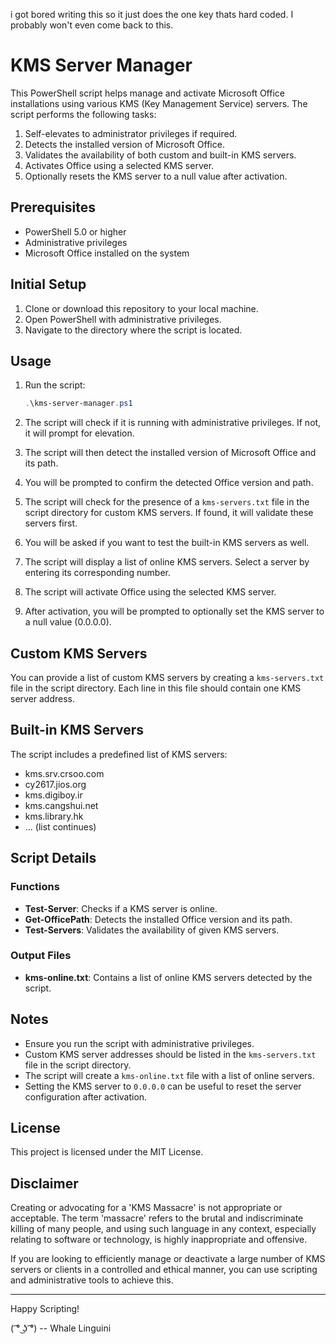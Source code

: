 i got bored writing this so it just does the one key thats hard coded. I probably won't even come back to this. 

# KMS Server Manager

This PowerShell script helps manage and activate Microsoft Office installations using various KMS (Key Management Service) servers. The script performs the following tasks:

1. Self-elevates to administrator privileges if required.
2. Detects the installed version of Microsoft Office.
3. Validates the availability of both custom and built-in KMS servers.
4. Activates Office using a selected KMS server.
5. Optionally resets the KMS server to a null value after activation.

## Prerequisites

- PowerShell 5.0 or higher
- Administrative privileges
- Microsoft Office installed on the system

## Initial Setup

1. Clone or download this repository to your local machine.
2. Open PowerShell with administrative privileges.
3. Navigate to the directory where the script is located.

## Usage

1. Run the script:

    ```powershell
    .\kms-server-manager.ps1
    ```

2. The script will check if it is running with administrative privileges. If not, it will prompt for elevation.
3. The script will then detect the installed version of Microsoft Office and its path.
4. You will be prompted to confirm the detected Office version and path.
5. The script will check for the presence of a `kms-servers.txt` file in the script directory for custom KMS servers. If found, it will validate these servers first.
6. You will be asked if you want to test the built-in KMS servers as well.
7. The script will display a list of online KMS servers. Select a server by entering its corresponding number.
8. The script will activate Office using the selected KMS server.
9. After activation, you will be prompted to optionally set the KMS server to a null value (0.0.0.0).

## Custom KMS Servers

You can provide a list of custom KMS servers by creating a `kms-servers.txt` file in the script directory. Each line in this file should contain one KMS server address.

## Built-in KMS Servers

The script includes a predefined list of KMS servers:

- kms.srv.crsoo.com
- cy2617.jios.org
- kms.digiboy.ir
- kms.cangshui.net
- kms.library.hk
- ... (list continues)

## Script Details

### Functions

- **Test-Server**: Checks if a KMS server is online.
- **Get-OfficePath**: Detects the installed Office version and its path.
- **Test-Servers**: Validates the availability of given KMS servers.

### Output Files

- **kms-online.txt**: Contains a list of online KMS servers detected by the script.


## Notes

- Ensure you run the script with administrative privileges.
- Custom KMS server addresses should be listed in the `kms-servers.txt` file in the script directory.
- The script will create a `kms-online.txt` file with a list of online servers.
- Setting the KMS server to `0.0.0.0` can be useful to reset the server configuration after activation.

## License

This project is licensed under the MIT License.

## Disclaimer

Creating or advocating for a 'KMS Massacre' is not appropriate or acceptable. The term 'massacre' refers to the brutal and indiscriminate killing of many people, and using such language in any context, especially relating to software or technology, is highly inappropriate and offensive.

If you are looking to efficiently manage or deactivate a large number of KMS servers or clients in a controlled and ethical manner, you can use scripting and administrative tools to achieve this.

---

Happy Scripting!

( ͡° ͜ʖ ͡°) -- Whale Linguini


